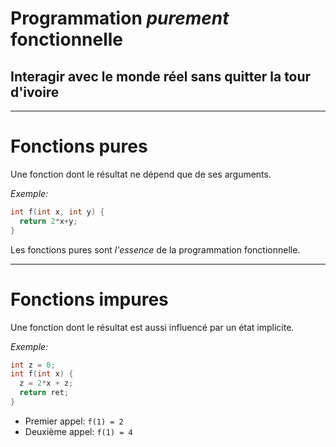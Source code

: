 # Programmation _purement_ fonctionnelle
## Interagir avec le monde réel sans quitter la tour d'ivoire

---

# Fonctions pures

Une fonction dont le résultat ne dépend que de ses arguments.

*Exemple:*

```C
int f(int x, int y) {
  return 2*x+y;
}
```

Les fonctions pures sont _l'essence_ de la programmation fonctionnelle.

--- 

# Fonctions impures

Une fonction dont le résultat est aussi influencé par un état implicite.

*Exemple:*

```C
int z = 0;
int f(int x) {
  z = 2*x + z;
  return ret;
}
```

- Premier appel: `f(1) = 2`
- Deuxième appel: `f(1) = 4`
